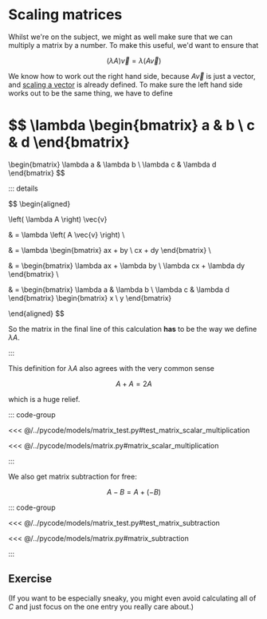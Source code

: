 # Scaling matrices

Whilst we're on the subject, we might as well make sure that we can multiply a
matrix by a number. To make this useful, we'd want to ensure that

$$
\left( \lambda A \right) \vec{v} = \lambda \left( A \vec{v} \right)
$$

We know how to work out the right hand side, because $A\vec{v}$ is just a
vector, and [scaling a vector](../vectors/scaling-vectors) is already defined.
To make sure the left hand side works out to be the same thing, we have to
define

$$
\lambda
\begin{bmatrix}
a & b \\ c & d
\end{bmatrix}
=
\begin{bmatrix}
\lambda a & \lambda b \\ \lambda c & \lambda d
\end{bmatrix}
$$

::: details

$$
\begin{aligned}

\left( \lambda A \right) \vec{v}

& = \lambda \left( A \vec{v} \right) \\

& =
\lambda
\begin{bmatrix}
ax + by \\ cx + dy
\end{bmatrix} \\

& =
\begin{bmatrix}
\lambda ax + \lambda by \\ \lambda cx + \lambda dy
\end{bmatrix} \\

& =
\begin{bmatrix}
\lambda a & \lambda b \\ \lambda c & \lambda d
\end{bmatrix}
\begin{bmatrix}
x \\ y
\end{bmatrix}

\end{aligned}
$$

So the matrix in the final line of this calculation **has** to be the way we
define $\lambda A$.

:::

This definition for $\lambda A$ also agrees with the very common sense

$$
A + A = 2A
$$

which is a huge relief.

::: code-group

<<< @/../pycode/models/matrix_test.py#test_matrix_scalar_multiplication

<<< @/../pycode/models/matrix.py#matrix_scalar_multiplication

:::

We also get matrix subtraction for free:

$$
A - B = A + (-B)
$$

::: code-group

<<< @/../pycode/models/matrix_test.py#test_matrix_subtraction

<<< @/../pycode/models/matrix.py#matrix_subtraction

:::

## Exercise

<Exercise id="scaling-matrices" />

(If you want to be especially sneaky, you might even avoid calculating all of
$C$ and just focus on the one entry you really care about.)

